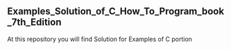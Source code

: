 ## **Examples_Solution_of_C_How_To_Program_book_7th_Edition**
At this repository you will find Solution for Examples of C portion 
